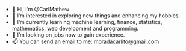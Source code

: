- 👋 Hi, I’m @CarlMathew
- 👀 I’m interested in exploring new things and enhancing my hobbies.
- 🌱 I’m currently learning machine learning, finance, statistics, mathematics, web development and programming.
- 💞️ I’m looking on jobs now to gain experience.
- 📫 You can send an email to me: moradacarlito@gmail.com

<!---
CarlMathew/CarlMathew is a ✨ special ✨ repository because its `README.md` (this file) appears on your GitHub profile.
You can click the Preview link to take a look at your changes.
--->
